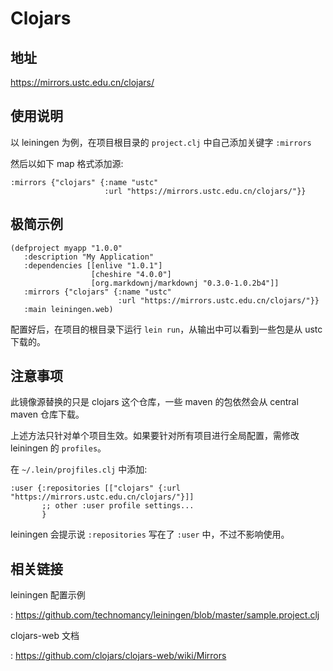 # Clojars

## 地址

<https://mirrors.ustc.edu.cn/clojars/>

## 使用说明

以 leiningen 为例，在项目根目录的 `project.clj` 中自己添加关键字
`:mirrors`

然后以如下 map 格式添加源:

    :mirrors {"clojars" {:name "ustc"
                         :url "https://mirrors.ustc.edu.cn/clojars/"}}

## 极简示例

    (defproject myapp "1.0.0"
       :description "My Application"
       :dependencies [[enlive "1.0.1"]
                      [cheshire "4.0.0"]
                      [org.markdownj/markdownj "0.3.0-1.0.2b4"]]
       :mirrors {"clojars" {:name "ustc"
                            :url "https://mirrors.ustc.edu.cn/clojars/"}}
       :main leiningen.web)

配置好后，在项目的根目录下运行 `lein run`，从输出中可以看到一些包是从
ustc 下载的。

## 注意事项

此镜像源替换的只是 clojars 这个仓库，一些 maven 的包依然会从 central
maven 仓库下载。

上述方法只针对单个项目生效。如果要针对所有项目进行全局配置，需修改
leiningen 的 `profiles`。

在 `~/.lein/projfiles.clj` 中添加:

    :user {:repositories [["clojars" {:url "https://mirrors.ustc.edu.cn/clojars/"}]]
           ;; other :user profile settings...
           }

leiningen 会提示说 `:repositories` 写在了 `:user` 中，不过不影响使用。

## 相关链接

leiningen 配置示例

:   <https://github.com/technomancy/leiningen/blob/master/sample.project.clj>

clojars-web 文档

:   <https://github.com/clojars/clojars-web/wiki/Mirrors>
